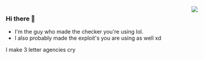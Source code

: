 <img align="right" src="https://github-readme-stats.vercel.app/api/top-langs/?username=inheritably&theme=dark" />

### Hi there 👋
- I'm the guy who made the checker you're using lol.
- I also probably made the exploit's you are using as well xd


I make 3 letter agencies cry
